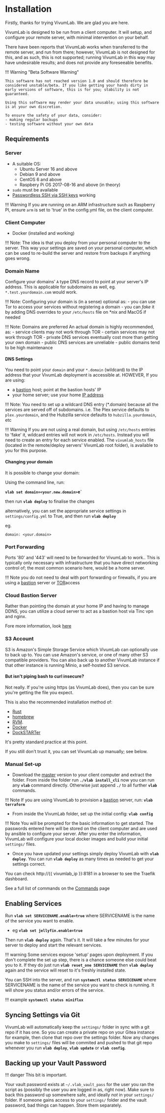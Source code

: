# Installation

Firstly, thanks for trying VivumLab. We are glad you are here.

VivumLab is designed to be run from a client computer. It will setup, and configure your remote server, with minimal intervention on your behalf.

There have been reports that VivumLab works when transferred to the remote server, and run from there; however, VivumLab is not designed for this, and as such, this is not supported; running VivumLab in this way may have undesirable results; and does not provide any foreseeable benefits.

!!! Warning "Beta Software Warning"

    This software has not reached version 1.0 and should therefore be considered unstable/beta. If you like getting your hands dirty in early versions of software, this is for you; stability is not guaranteed.

    Using this software may render your data unusable; using this software is at your own discretion.

    To ensure the safety of your data, consider:
    - making regular backups
    - testing software without your own data

## Requirements

### Server

- A suitable OS:
    - Ubuntu Server 16 and above
    - Debian 9 and above
    - CentOS 6 and above
    - Raspbery Pi OS 2017-08-16 and above (in theory)
- `sudo` must be available
- [Passwordless SSH via SSH keys](https://linuxconfig.org/passwordless-ssh) working

!!! Warning
    If you are running on an ARM infrastructure such as Raspberry PI, ensure `arm`  is set to 'true' in the config.yml file, on the client computer.

### Client Computer

- Docker (installed and working)

!!! Note:
    The idea is that you deploy from your personal computer to the server. This way your settings are saved on your personal computer, which can be used to re-build the server and restore from backups if anything goes wrong.

### Domain Name

Configure your domains' `A` type DNS record to point at your server's IP address. This is applicable for subdomains as well, eg. `*.test.yourdomain.com` would work.

!!! Note:
    Configuring your domain is (in a sense) optional as:
    - you can use Tor to access your services without registering a domain
    - you can *fake* it by adding DNS overrides to your `/etc/hosts` file on *nix and MacOS if needed

!!! Note: Domains are preferred
    An actual domain is highly recommended, as:
    - service clients may not work through TOR
    - certain services may not work through TOR
    - private DNS services eventually cost more than getting your own domain
    - public DNS services are unreliable
    - public domains tend to be high maintenance

#### DNS Settings

You need to point your `domain` and your `*.domain` (wildcard) to the IP address that your VivumLab deployment is accessible at. HOWEVER, If you are using:
- a [bastion](Bastion.md) host; point at the bastion hosts' IP
- your home server; use your home [IP address](https://duckduckgo.com/?q=whats+my+ip)

!!! Note: You need to set up a wildcard DNS entry (*.domain) because all the services are served off of subdomains. i.e. The Plex service defaults to `plex.yourdomain`, and the Hubzilla service defaults to `hubzilla.yourdomain`, etc

!!! Warning
    If you are not using a real domain, but using `/etc/hosts` entries to 'fake' it, wildcard entries will not work in `/etc/hosts`. Instead you will need to create an entry for each service enabled. The `vivumlab_hosts` file (located in the remote/deploy servers' VivumLab root folder), is available to you for this purpose.

#### Changing your domain

It is possible to change your domain:

Using the command line, run:

**`vlab set domain=<your.new.domain>`e`**

then run **`vlab deploy`** to finalise the changes

alternatively, you can set the appropriate service settings in `settings/config.yml` to True, and then run **``vlab deploy``**

eg.
```
domain: <your.domain>
```

### Port Forwarding

Ports '80' and '443' will need to be forwarded for VivumLab to work.. This is typically only necessary with infrastructure that you have direct networking control of; the most common scenario here, would be a home server.

!!! Note
    you do not need to deal with port forwarding or firewalls, if you are using a [bastion](Bastion.md) server or [TOR](Tor.md)access

### Cloud Bastion Server

Rather than pointing the domain at your home IP and having to manage DDNS, you can utilize a cloud server
to act as a bastion host via Tinc vpn and nginx.

Fore more information, look [here](Bastion.md)

### S3 Account

S3 is Amazon's Simple Storage Service which VivumLab can optionally use to back up to. You can use Amazon's service, or one of many other S3 compatible providers. You can also back up to another VivumLab instance if that other instance is running Minio, a self-hosted S3 service.

#### But isn't piping bash to curl insecure?

Not really. If you're using https (as VivumLab does), then you can be sure you're getting the file you expect.

This is also the recommended installation method of:

* [Rust](https://www.rust-lang.org/tools/install)
* [homebrew](https://brew.sh/)
* [RVM](https://rvm.io/rvm/install).
* [Docker](https://get.docker.com/)
* [DockSTARTer](https://dockstarter.com/)

It's pretty standard practice at this point.

If you still don't trust it, you can set VivumLab up manually; see below.

### Manual Set-up

* Download the [master](https://github.com/denis-ev/VivumLab/archive/master.zip) version to your client computer and extract the folder. From inside the folder run **`./vlab install_cli`** now you can run any **`vlab`** command directly. Otherwise just append **`./`** to all further **`vlab`** commands.

!!! Note
    If you are using VivumLab to provision a [bastion](Bastion.md) server, run: **`vlab terraform`**

* From inside the VivumLab folder, set up the initial config: **`vlab config`**

!!! Note
    You will be prompted for the basic information to get started. The passwords entered here will be stored on the client computer and are used by ansible to configure your server. After you enter the information, VivumLab will configure your local docker images and build your initial `settings/` files.

* Once you have updated your settings simply deploy VivumLab with **`vlab deploy`**. You can run **`vlab deploy`** as many times as needed to get your settings correct.

You can check http://{{ vivumlab_ip }}:8181 in a browser to see the Traefik dashboard.

See a full list of commands on the [Commands](Commands.md) page

## Enabling Services

Run **`vlab set SERVICENAME.enable=true`** where SERVICENAME is the name of the service you want to enable.
- eg **`vlab set jellyfin.enable=true`**

Then run **`vlab deploy`** again. That's it. It will take a few minutes for your server to deploy and start the relevant services.


!!! warning
    Some services expose 'setup' pages upon deployment. If you don't complete the set up step, there is a chance someone else could beat you to it. If they do just run **`vlab reset_one SERVICENAME`** then **`vlab deploy`** again and the service will reset to it's freshly installed state.

You can SSH into the server, and run **`systemctl status SERVICENAME`** where SERVICENAME is the name of the service you want to check is running. It will show you status and/or errors of the service.

!!! example
    **`systemctl status miniflux`**

## Syncing Settings via Git

VivumLab will automatically keep the `settings/` folder in sync with a git repo if it has one.
So you can create a private repo on your Gitea instance for example, then clone that repo over the settings folder. Now any changes you make to `settings/` files will be commited and pushed to that git repo whenever you run **`vlab deploy`**, **`vlab update`** or **`vlab config`**.

## Backing up your Vault Password

!!! danger
    This bit is important.

Your vault password exists at `~/.vlab_vault_pass` for the user you ran the script as (possibly the user you are logged in as, right now).
Make sure to back this password up somewhere safe, and ideally _not_ in your `settings/` folder. If someone gains access to your `settings/` folder and the vault password, bad things can happen. Store them separately.